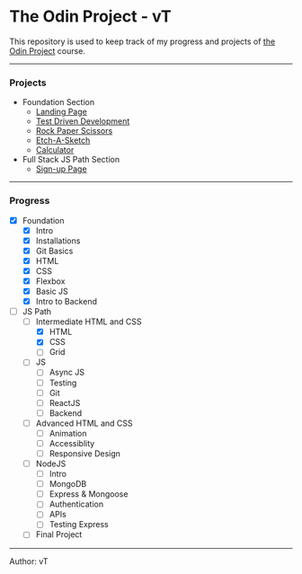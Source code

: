 # The Odin Project - vT
This repository is used to keep track of my progress and projects of [the Odin Project](https://www.theodinproject.com/) course.

---

### Projects
- Foundation Section
  - [Landing Page](https://github.com/ng9891/my-odin-project/tree/main/foundation/landing_page)
  - [Test Driven Development](https://github.com/ng9891/my-odin-project/tree/main/foundation/test_drive_dev)
  - [Rock Paper Scissors](https://github.com/ng9891/my-odin-project/tree/main/foundation/rock_paper_scissor)
  - [Etch-A-Sketch](https://github.com/ng9891/my-odin-project/tree/main/foundation/etch_a_sketch)
  - [Calculator](https://github.com/ng9891/my-odin-project/tree/main/foundation/calculator)
- Full Stack JS Path Section
  - [Sign-up Page](https://github.com/ng9891/my-odin-project/tree/main/foundation/sign_up_page)

---

### Progress
- [x] Foundation
  - [x] Intro
  - [x] Installations
  - [x] Git Basics
  - [x] HTML
  - [x] CSS
  - [x] Flexbox
  - [x] Basic JS
  - [x] Intro to Backend
- [ ] JS Path
  - [ ] Intermediate HTML and CSS
    - [x] HTML
    - [x] CSS
    - [ ] Grid
  - [ ] JS
    - [ ] Async JS
    - [ ] Testing
    - [ ] Git
    - [ ] ReactJS
    - [ ] Backend
  - [ ] Advanced HTML and CSS
    - [ ] Animation
    - [ ] Accessiblity
    - [ ] Responsive Design
  - [ ] NodeJS
    - [ ] Intro
    - [ ] MongoDB
    - [ ] Express & Mongoose
    - [ ] Authentication
    - [ ] APIs
    - [ ] Testing Express
  - [ ] Final Project

---

Author: vT